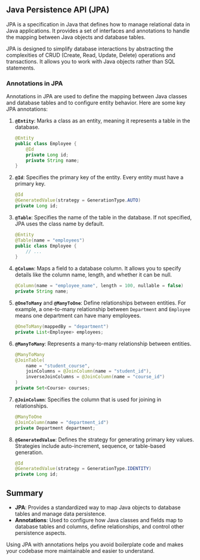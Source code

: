 ## Java Persistence API (JPA)

JPA is a specification in Java that defines how to manage relational data in Java applications. It provides a set of interfaces and annotations to handle the mapping between Java objects and database tables.

 JPA is designed to simplify database interactions by abstracting the complexities of CRUD (Create, Read, Update, Delete) operations and transactions. It allows you to work with Java objects rather than SQL statements.
 
### Annotations in JPA

Annotations in JPA are used to define the mapping between Java classes and database tables and to configure entity behavior. Here are some key JPA annotations:

1. **`@Entity`**: Marks a class as an entity, meaning it represents a table in the database.

   ```java
   @Entity
   public class Employee {
       @Id
       private Long id;
       private String name;
   }
   ```

2. **`@Id`**: Specifies the primary key of the entity. Every entity must have a primary key.

   ```java
   @Id
   @GeneratedValue(strategy = GenerationType.AUTO)
   private Long id;
   ```

3. **`@Table`**: Specifies the name of the table in the database. If not specified, JPA uses the class name by default.

   ```java
   @Entity
   @Table(name = "employees")
   public class Employee {
       // ...
   }
   ```

4. **`@Column`**: Maps a field to a database column. It allows you to specify details like the column name, length, and whether it can be null.

   ```java
   @Column(name = "employee_name", length = 100, nullable = false)
   private String name;
   ```

5. **`@OneToMany`** and **`@ManyToOne`**: Define relationships between entities. For example, a one-to-many relationship between `Department` and `Employee` means one department can have many employees.

   ```java
   @OneToMany(mappedBy = "department")
   private List<Employee> employees;
   ```

6. **`@ManyToMany`**: Represents a many-to-many relationship between entities.

   ```java
   @ManyToMany
   @JoinTable(
       name = "student_course",
       joinColumns = @JoinColumn(name = "student_id"),
       inverseJoinColumns = @JoinColumn(name = "course_id")
   )
   private Set<Course> courses;
   ```

7. **`@JoinColumn`**: Specifies the column that is used for joining in relationships.

   ```java
   @ManyToOne
   @JoinColumn(name = "department_id")
   private Department department;
   ```

8. **`@GeneratedValue`**: Defines the strategy for generating primary key values. Strategies include auto-increment, sequence, or table-based generation.

   ```java
   @Id
   @GeneratedValue(strategy = GenerationType.IDENTITY)
   private Long id;
   ```

## Summary

- **JPA**: Provides a standardized way to map Java objects to database tables and manage data persistence.
- **Annotations**: Used to configure how Java classes and fields map to database tables and columns, define relationships, and control other persistence aspects.

Using JPA with annotations helps you avoid boilerplate code and makes your codebase more maintainable and easier to understand.
